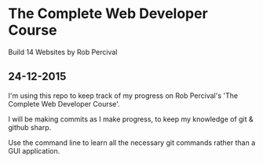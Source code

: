 # The Complete Web Developer Course 

Build 14 Websites by Rob Percival

24-12-2015
---------
I'm using this repo to keep track of my progress on Rob Percival's 'The Complete Web Developer Course'.

I will be making commits as I make progress, to keep my knowledge of git & github sharp.

Use the command line to learn all the necessary git commands rather than a GUI application.

